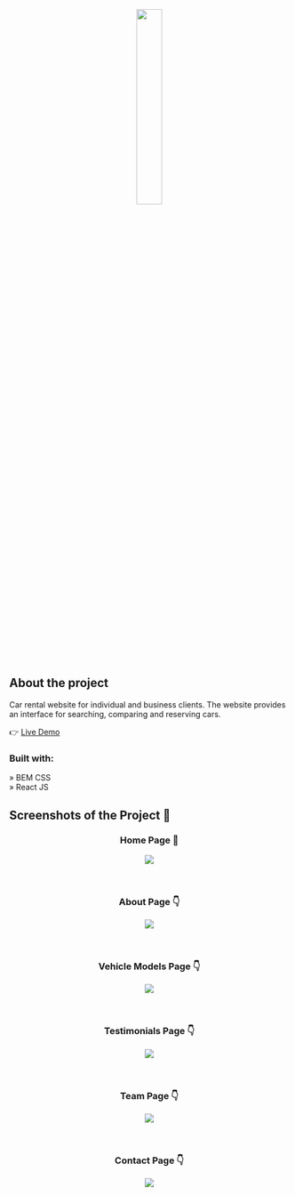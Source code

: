 <div align='center'><img style="width:30%" src="https://github.com/Nayakv46/Car-Rental/assets/130490621/275461ea-7351-44ec-9547-aab70eab05b3" /></div>

<h2>About the project</h2>

<p>Car rental website for individual and business clients. The website provides an interface for searching, comparing and reserving cars.</p>

👉 <a href='https://car-rentalv46.vercel.app' target="_blank" rel="noreferrer" >Live Demo</a>

<h3>Built with:</h3>

» BEM CSS <br/>
» React JS

<h2>Screenshots of the Project 📸</h2>

<h3 align='center'>Home Page 🏡</h3>

<div align="center">
  <img src="https://github.com/Nayakv46/Car-Rental/assets/130490621/7b6ff8b1-9352-48f9-8e3f-bc7caa757bf5" />
</div>

<br/>
<br/>

<h3 align='center'>About Page 👇</h3>

<div align="center">
  <img src="https://github.com/Nayakv46/Car-Rental/assets/130490621/3fb46bcb-97d4-4323-9b6b-72f84f64f7f3" />
</div>

<br />
<br />

<h3 align='center'>Vehicle Models Page 👇</h3>

<div align="center">
  <img src="https://github.com/Nayakv46/Car-Rental/assets/130490621/6688a479-7290-40b8-82e3-c3368024eaf5" />
</div>

<br />
<br />

<h3 align='center'>Testimonials Page 👇</h3>

<div align="center">
  <img src="https://github.com/Nayakv46/Car-Rental/assets/130490621/09c0eca9-5b0c-4dd0-a279-622b74855560" />
</div>

<br />
<br />

<h3 align='center'>Team Page 👇</h3>

<div align="center">
  <img src="https://github.com/Nayakv46/Car-Rental/assets/130490621/7b8fe784-c756-4290-ae65-0ae3c18a5186" />
</div>

<br />
<br />

<h3 align='center'>Contact Page 👇</h3>

<div align="center">
  <img src="https://github.com/Nayakv46/Car-Rental/assets/130490621/ac2d155d-7e9f-4e39-ab4f-9f5369caf86a" />
</div>
